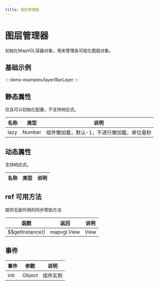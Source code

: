 ```yaml
---
title: 图层管理器
---
```


# 图层管理器

初始化MapVGL容器对象，用来管理各可视化图层对象。

## 基础示例

::: demo
examples/layer/BarLayer
:::

## 静态属性
仅且可以初始化配置，不支持响应式。

名称 | 类型 | 说明
---|---|---|
lazy | Number | 组件懒加载，默认-1，不进行懒加载，单位毫秒

## 动态属性

支持响应式。

名称 | 类型 | 说明
---|---|---|


## ref 可用方法
提供无副作用的同步帮助方法

函数 | 返回 | 说明
---|---|---|
$$getInstance() | mapvgl.View | View


## 事件

事件 | 参数 | 说明
---|---|---|
init | Object | 组件实例
